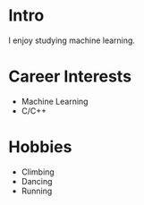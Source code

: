 # Intro
I enjoy studying machine learning.

# Career Interests
- Machine Learning
- C/C++

# Hobbies
- Climbing
- Dancing
- Running

